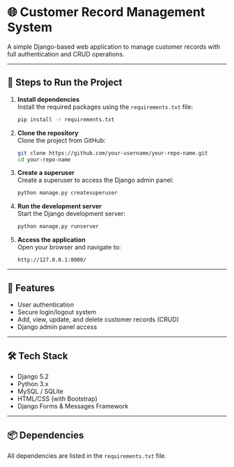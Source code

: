 # 🌐 Customer Record Management System 

A simple Django-based web application to manage customer records with full authentication and CRUD operations.

---

## 🚀 Steps to Run the Project

1. **Install dependencies**  
   Install the required packages using the `requirements.txt` file:
   ```bash
   pip install -r requirements.txt
   ```

2. **Clone the repository**  
   Clone the project from GitHub:
   ```bash
   git clone https://github.com/your-username/your-repo-name.git
   cd your-repo-name
   ```

3. **Create a superuser**  
   Create a superuser to access the Django admin panel:
   ```bash
   python manage.py createsuperuser
   ```

4. **Run the development server**  
   Start the Django development server:
   ```bash
   python manage.py runserver
   ```

5. **Access the application**  
   Open your browser and navigate to:
   ```
   http://127.0.0.1:8000/
   ```

---

## 🔐 Features

- User  authentication
- Secure login/logout system
- Add, view, update, and delete customer records (CRUD)
- Django admin panel access
---

## 🛠️ Tech Stack

- Django 5.2
- Python 3.x
- MySQL / SQLite
- HTML/CSS (with Bootstrap)
- Django Forms & Messages Framework

---

## 📦 Dependencies

All dependencies are listed in the `requirements.txt` file.